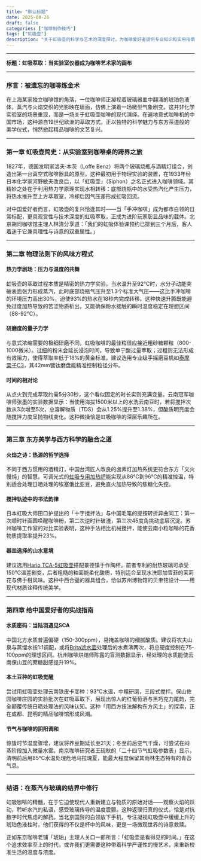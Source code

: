 ```yaml
---
title: "默认标题"
date: 2025-08-26
draft: false
categories: ["咖啡制作技巧"]
tags: ["虹吸壶"]
description: "关于虹吸壶的科学与艺术的深度探讨，为咖啡爱好者提供专业知识和实用指南。"
---
```


---
**标题：虹吸萃取：当实验室仪器成为咖啡艺术家的画布**

---

### 序言：被遗忘的咖啡炼金术

在上海某家独立咖啡馆的角落，一位咖啡师正凝视着玻璃器皿中翻涌的琥珀色液体，蒸汽与火焰交织的光影映在墙面，仿佛上演着一场微型气象剧变。这并非化学实验室的场景重现，而是一场关于虹吸壶咖啡的现代演绎。在遍地意式咖啡机的中国市场，这种源自19世纪欧洲的萃取方式，正以独特的科学魅力与东方茶道般的美学仪式，悄然掀起精品咖啡的文艺复兴。

---

### 第一章 虹吸壶简史：从实验室到咖啡桌的跨界之旅

1827年，德国发明家洛夫·本茨（Loffe Benz）将两个玻璃烧瓶与酒精灯组合，创造出第一台真空式咖啡器具的原型。这种最初用于物理实验的装置，在1933年经日本化学家河野敏夫改良后，以「虹吸壶」（Siphon）之名正式进入咖啡领域。其精妙之处在于利用热力学原理实现水相转移：底部烧瓶中的水受热汽化产生压力，将热水推升至上方萃取室，冷却后因气压差形成虹吸回流。

对中国爱好者而言，虹吸壶的复兴恰逢其时——当「手冲咖啡」成为都市白领的日常标配，更具观赏性与技术深度的虹吸萃取，正成为进阶玩家彰显品味的载体。北京胡同咖啡馆主理人林清分享道：「我们的虹吸体验课预约已排到三个月后，客人着迷于它兼具理性与诗意的双重属性。」

---

### 第二章 物理法则下的风味方程式

#### 热力学剧场：压力与温度的共舞
虹吸壶的萃取过程本质是精密的热力学实验。当水温升至92℃时，水分子动能突破表面张力形成蒸汽，此时底部烧瓶气压升至1.3个标准大气压——这比手冲咖啡的环境压力高出30%，迫使93%的热水在18秒内完成转移。这种快速升腾既能避免过度加热导致的苦涩物质析出，又能确保粉水接触的瞬时温度稳定在理想区间（88-92℃）。

#### 研磨度的量子力学
与意式浓缩需要的极细研磨不同，虹吸咖啡的最佳粒径应接近粗砂糖颗粒（800-1000微米）。过细的粉末会延长浸泡时间，导致单宁酸过量萃取；过粗则无法形成有效阻力，使得萃取率低于18%的黄金标准。建议选用专业级手摇磨豆机如[泰摩栗子C3](https://www.amazon.com/s?k=%E6%B3%B0%E6%91%A9%E6%A0%97%E5%AD%90C3&tag=coffeeprism-20)，其42mm镀钛磨盘能精准控制粒径分布。

#### 时间的相对论
从点火到完成萃取约需5分30秒，这个看似固定的时长实则充满变量。云南冠军咖啡师张墨的实验数据显示：当使用海拔1500米以上的水洗云南豆时，若将搅拌次数从3次增至5次，总溶解物质（TDS）会从1.25%提升至1.38%，但酸质明亮度会随搅拌力度呈抛物线变化。这种微操恰是虹吸咖啡的深层乐趣所在。

---

### 第三章 东方美学与西方科学的融合之道

#### 火焰之诗：热源的哲学选择
不同于西方惯用的酒精灯，中国台湾匠人改良的卤素灯加热系统更符合东方「文火慢炖」的智慧。可调光式的[虹吸专用加热炉](https://www.amazon.com/s?k=%E8%99%B9%E5%90%B8%E4%B8%93%E7%94%A8%E5%8A%A0%E7%83%AD%E7%82%89&tag=coffeeprism-20)能实现从86℃到96℃的精准控温，特别适合处理日晒处理的埃塞俄比亚豆，避免直火加热导致的焦糖化失控。

#### 搅拌轨迹中的书法韵律
日本虹吸大师田口护提出的「十字搅拌法」与中国毛笔的提按转折异曲同工：第一次顺时针画圆唤醒咖啡粉，第二次逆时针破渣，第三次45度角挑动底层沉淀。苏州咖啡工作室的对比实验表明，这种手法相比机械搅拌，能使云南小粒咖啡的花香物质提取率提升23%。

#### 器皿选择的山水意境
建议选用[Hario TCA-5虹吸壶](https://www.amazon.com/s?k=Hario%20TCA-5%E8%99%B9%E5%90%B8%E5%A3%B6&tag=coffeeprism-20)搭配景德镇手作陶杯。前者专利的耐热玻璃可承受150℃温差剧变，后者粗糙的釉面能柔化酸质，特别适合呈现水洗耶加雪菲的茉莉花与佛手柑风味。这种中西合璧的器具组合，恰似苏州博物馆的贝聿铭设计——用现代材质诠释传统美学。

---

### 第四章 给中国爱好者的实战指南

#### 水质密码：当陆羽遇见SCA
中国北方水质普遍偏硬（150-300ppm），易掩盖咖啡的细腻酸质。建议将农夫山泉与蒸馏水按1:1调配，或将[Brita滤水壶](https://www.amazon.com/s?k=Brita%E6%BB%A4%E6%B0%B4%E5%A3%B6&tag=coffeeprism-20)处理后的水煮沸两次，将总硬度控制在75-100ppm的理想区间。杭州咖啡烘焙师陈露的盲测数据显示，经处理的水质能使云南保山豆的蔗糖甜感提升19%。

#### 本土豆种的虹吸觉醒
尝试用虹吸壶处理云南铁皮卡变种：93℃水温，中粗研磨，三段式搅拌。保山佐园咖啡庄园的实验批次在虹吸萃取下，展现出惊人的红葡萄酒与黑巧克力尾韵，完全颠覆传统日晒处理法的风味认知。这种「用西方技法解构东方风土」的探索，正在成都、昆明的精品咖啡馆形成风潮。

#### 节气与咖啡的阴阳调和
惊蛰时节湿度骤增，建议将养豆期延长至21天；冬至前后空气干燥，可尝试在闷蒸阶段加入微量水雾。南京咖啡研究者王砚秋的「二十四节气虹吸参数表」显示，清明前后用85℃水温处理危地马拉瑰夏，能最大程度保留其雨林生态特有的青苔气息。

---

### 结语：在蒸汽与玻璃的结界中修行

虹吸咖啡的精髓，在于它迫使现代人重新建立与物质的原始对话——观察火焰的跃动，聆听水汽的私语，感受玻璃传导的温度震颤。这种返璞归真的仪式，恰是对抗数字时代焦虑的解药。当北京国贸的白领放下手机，专注凝视虹吸壶中缓缓上升的琥珀色液柱时，他们获得的不仅是杯中的风味，更是一场微观世界的诗意救赎。

正如东京咖啡老铺「琥珀」主理人关口一郎所言：「虹吸壶是看得见的时间。」在这个追求效率至上的时代，或许我们更需要这种带着科学严谨性的慢艺术，来重新校准生活的温度与浓度。